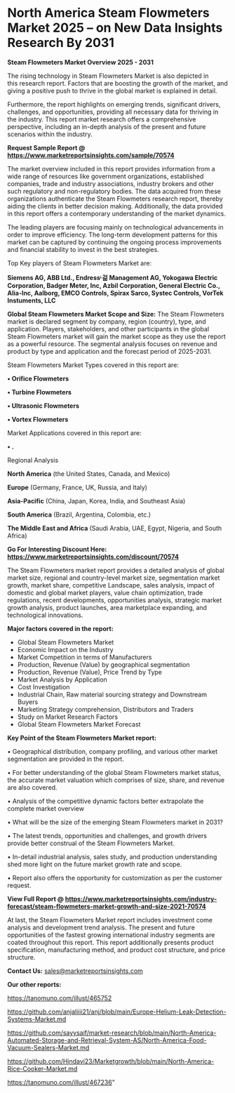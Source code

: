 # North America Steam Flowmeters Market 2025 – on New Data Insights Research By 2031

<Strong> Steam Flowmeters Market Overview 2025 - 2031</strong>

The rising technology in Steam Flowmeters Market is also depicted in this research report. Factors that are boosting the growth of the market, and giving a positive push to thrive in the global market is explained in detail.

Furthermore, the report highlights on emerging trends, significant drivers, challenges, and opportunities, providing all necessary data for thriving in the industry. This report market research offers a comprehensive perspective, including an in-depth analysis of the present and future scenarios within the industry.

<strong>Request Sample Report @ <a href=https://www.marketreportsinsights.com/sample/70574>https://www.marketreportsinsights.com/sample/70574</a></strong>

The market overview included in this report provides information from a wide range of resources like government organizations, established companies, trade and industry associations, industry brokers and other such regulatory and non-regulatory bodies. The data acquired from these organizations authenticate the Steam Flowmeters research report, thereby aiding the clients in better decision making. Additionally, the data provided in this report offers a contemporary understanding of the market dynamics.

The leading players are focusing mainly on technological advancements in order to improve efficiency. The long-term development patterns for this market can be captured by continuing the ongoing process improvements and financial stability to invest in the best strategies.

Top Key players of Steam Flowmeters Market are:

<strong>Siemens AG, ABB Ltd., Endressᶫ걺 Management AG, Yokogawa Electric Corporation, Badger Meter, Inc, Azbil Corporation, General Electric Co., Alia-Inc, Aalborg, EMCO Controls, Spirax Sarco, Systec Controls, VorTek Instuments, LLC</strong>

<strong><b>Global Steam Flowmeters Market Scope and Size:</b></strong>
The Steam Flowmeters market is declared segment by company, region (country), type, and application. Players, stakeholders, and other participants in the global Steam Flowmeters market will gain the market scope as they use the report as a powerful resource. The segmental analysis focuses on revenue and product by type and application and the forecast period of 2025-2031.

Steam Flowmeters Market Types covered in this report are:

<strong>• Orifice Flowmeters

• Turbine Flowmeters

• Ultrasonic Flowmeters

• Vortex Flowmeters</strong>

Market Applications covered in this report are:

<strong>• .</strong> 

Regional Analysis

<strong>North America</strong> (the United States, Canada, and Mexico)

<strong>Europe</strong> (Germany, France, UK, Russia, and Italy)

<strong>Asia-Pacific</strong> (China, Japan, Korea, India, and Southeast Asia)

<strong>South America</strong> (Brazil, Argentina, Colombia, etc.)

<strong>The Middle East and Africa</strong> (Saudi Arabia, UAE, Egypt, Nigeria, and South Africa)

<strong>Go For Interesting Discount Here: <a href=https://www.marketreportsinsights.com/discount/70574>https://www.marketreportsinsights.com/discount/70574</a></strong>

The Steam Flowmeters market report provides a detailed analysis of global market size, regional and country-level market size, segmentation market growth, market share, competitive Landscape, sales analysis, impact of domestic and global market players, value chain optimization, trade regulations, recent developments, opportunities analysis, strategic market growth analysis, product launches, area marketplace expanding, and technological innovations.

<strong><b>Major factors covered in the report:</b></strong>
<ul>
  <li>Global Steam Flowmeters Market </li>
  <li>Economic Impact on the Industry</li>
  <li>Market Competition in terms of Manufacturers</li>
  <li>Production, Revenue (Value) by geographical segmentation</li>
  <li>Production, Revenue (Value), Price Trend by Type</li>
  <li>Market Analysis by Application</li>
  <li>Cost Investigation</li>
  <li>Industrial Chain, Raw material sourcing strategy and Downstream Buyers</li>
  <li>Marketing Strategy comprehension, Distributors and Traders</li>
  <li>Study on Market Research Factors</li>
  <li>Global Steam Flowmeters Market Forecast</li>
</ul>

<strong><b>Key Point of the Steam Flowmeters Market report:</b></strong>

• Geographical distribution, company profiling, and various other market segmentation are provided in the report.

• For better understanding of the global Steam Flowmeters market status, the accurate market valuation which comprises of size, share, and revenue are also covered.

• Analysis of the competitive dynamic factors better extrapolate the complete market overview

• What will be the size of the emerging Steam Flowmeters market in 2031?

• The latest trends, opportunities and challenges, and growth drivers provide better construal of the Steam Flowmeters Market.

• In-detail industrial analysis, sales study, and production understanding shed more light on the future market growth rate and scope.

• Report also offers the opportunity for customization as per the customer request.

<strong><b>View Full Report @ <a href=https://www.marketreportsinsights.com/industry-forecast/steam-flowmeters-market-growth-and-size-2021-70574>https://www.marketreportsinsights.com/industry-forecast/steam-flowmeters-market-growth-and-size-2021-70574</a></b></strong>


At last, the Steam Flowmeters Market report includes investment come analysis and development trend analysis. The present and future opportunities of the fastest growing international industry segments are coated throughout this report. This report additionally presents product specification, manufacturing method, and product cost structure, and price structure.

<strong>Contact Us:</strong>
sales@marketreportsinsights.com

<strong>Our other reports:</strong>

<a href=https://tanomuno.com/illust/465752>https://tanomuno.com/illust/465752</a>

<a href=https://github.com/anjaliiii21/anj/blob/main/Europe-Helium-Leak-Detection-Systems-Market.md>https://github.com/anjaliiii21/anj/blob/main/Europe-Helium-Leak-Detection-Systems-Market.md</a>

<a href=https://github.com/sayysaif/market-research/blob/main/North-America-Automated-Storage-and-Retrieval-System-AS/North-America-Food-Vacuum-Sealers-Market.md>https://github.com/sayysaif/market-research/blob/main/North-America-Automated-Storage-and-Retrieval-System-AS/North-America-Food-Vacuum-Sealers-Market.md</a>

<a href=https://github.com/Hindavi23/Marketgrowth/blob/main/North-America-Rice-Cooker-Market.md>https://github.com/Hindavi23/Marketgrowth/blob/main/North-America-Rice-Cooker-Market.md</a>

<a href=https://tanomuno.com/illust/467236>https://tanomuno.com/illust/467236</a>"
